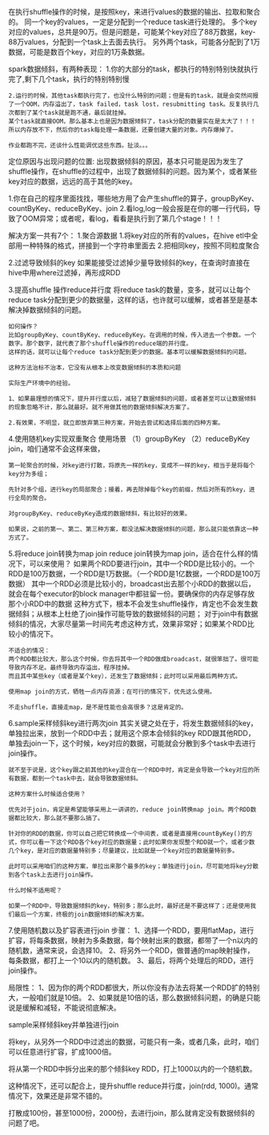 在执行shuffle操作的时候，是按照key，来进行values的数据的输出、拉取和聚合的。
同一个key的values，一定是分配到一个reduce task进行处理的。
多个key对应的values，总共是90万。但是问题是，可能某个key对应了88万数据，key-88万values，分配到一个task上去面去执行。
另外两个task，可能各分配到了1万数据，可能是数百个key，对应的1万条数据。


spark数据倾斜，有两种表现：
    1.你的大部分的task，都执行的特别特别快就执行完了,剩下几个task，执行的特别特别慢

    2.运行的时候，其他task都执行完了，也没什么特别的问题；但是有的task，就是会突然间报了一个OOM，内存溢出了，task failed，task lost，resubmitting task。反复执行几次都到了某个task就是跑不通，最后就挂掉。
    某个task就直接OOM，那么基本上也是因为数据倾斜了，task分配的数量实在是太大了！！！所以内存放不下，然后你的task每处理一条数据，还要创建大量的对象。内存爆掉了。

    作业都跑不完，还谈什么性能调优这些东西。扯淡。。。



定位原因与出现问题的位置:
    出现数据倾斜的原因，基本只可能是因为发生了shuffle操作，在shuffle的过程中，出现了数据倾斜的问题。因为某个，或者某些key对应的数据，远远的高于其他的key。

1.你在自己的程序里面找找，哪些地方用了会产生shuffle的算子，groupByKey、countByKey、reduceByKey、join
2.看log,log一般会报是在你的哪一行代码，导致了OOM异常；或者呢，看log，看看是执行到了第几个stage！！！




解决方案一共有7个：
1.聚合源数据
    1.将key对应的所有的values，在hive etl中全部用一种特殊的格式，拼接到一个字符串里面去
    2.把相同key，按照不同粒度聚合


2.过滤导致倾斜的key
如果能接受过滤掉少量导致倾斜的key，在查询时直接在hive中用where过滤掉，再形成RDD


3.提高shuffle 操作reduce并行度
将reduce task的数量，变多，就可以让每个reduce task分配到更少的数据量，这样的话，也许就可以缓解，或者甚至是基本解决掉数据倾斜的问题。

    如何操作？
    比如groupByKey、countByKey、reduceByKey。在调用的时候，传入进去一个参数。一个数字。那个数字，就代表了那个shuffle操作的reduce端的并行度。
    这样的话，就可以让每个reduce task分配到更少的数据。基本可以缓解数据倾斜的问题。

    这种方法治标不治本，它没有从根本上改变数据倾斜的本质和问题

    实际生产环境中的经验。

    1、如果最理想的情况下，提升并行度以后，减轻了数据倾斜的问题，或者甚至可以让数据倾斜的现象忽略不计，那么就最好。就不用做其他的数据倾斜解决方案了。

    2.有效果，不明显，就立即放弃第三种方案，开始去尝试和选择后面的四种方案。



4.使用随机key实现双重聚合
    使用场景
    （1）groupByKey
    （2）reduceByKey
    join，咱们通常不会这样来做，

    第一轮聚合的时候，对key进行打散，将原先一样的key，变成不一样的key，相当于是将每个key分为多组；

    先针对多个组，进行key的局部聚合；接着，再去除掉每个key的前缀，然后对所有的key，进行全局的聚合。

    对groupByKey、reduceByKey造成的数据倾斜，有比较好的效果。

    如果说，之前的第一、第二、第三种方案，都没法解决数据倾斜的问题，那么就只能依靠这一种方式了。


5.将reduce join转换为map join
    reduce join转换为map join，适合在什么样的情况下，可以来使用？
    如果两个RDD要进行join，其中一个RDD是比较小的。一个RDD是100万数据，一个RDD是1万数据。（一个RDD是1亿数据，一个RDD是100万数据）
    其中一个RDD必须是比较小的，broadcast出去那个小RDD的数据以后，就会在每个executor的block manager中都驻留一份。要确保你的内存足够存放那个小RDD中的数据
    这种方式下，根本不会发生shuffle操作，肯定也不会发生数据倾斜；从根本上杜绝了join操作可能导致的数据倾斜的问题；
    对于join中有数据倾斜的情况，大家尽量第一时间先考虑这种方式，效果非常好；如果某个RDD比较小的情况下。


    不适合的情况：
    两个RDD都比较大，那么这个时候，你去将其中一个RDD做成broadcast，就很笨拙了。很可能导致内存不足。最终导致内存溢出，程序挂掉。
    而且其中某些key（或者是某个key），还发生了数据倾斜；此时可以采用最后两种方式。

    使用map join的方式，牺牲一点内存资源；在可行的情况下，优先这么使用。

    不走shuffle，直接走map，是不是性能也会高很多？这是肯定的。


6.sample采样倾斜key进行两次join
    其实关键之处在于，将发生数据倾斜的key，单独拉出来，放到一个RDD中去；就用这个原本会倾斜的key RDD跟其他RDD，单独去join一下，这个时候，key对应的数据，可能就会分散到多个task中去进行join操作。

    就不至于说是，这个key跟之前其他的key混合在一个RDD中时，肯定是会导致一个key对应的所有数据，都到一个task中去，就会导致数据倾斜。

    这种方案什么时候适合使用？

    优先对于join，肯定是希望能够采用上一讲讲的，reduce join转换map join。两个RDD数据都比较大，那么就不要那么搞了。

    针对你的RDD的数据，你可以自己把它转换成一个中间表，或者是直接用countByKey()的方式，你可以看一下这个RDD各个key对应的数据量；此时如果你发现整个RDD就一个，或者少数几个key，是对应的数据量特别多；尽量建议，比如就是一个key对应的数据量特别多。

    此时可以采用咱们的这种方案，单拉出来那个最多的key；单独进行join，尽可能地将key分散到各个task上去进行join操作。

    什么时候不适用呢？

    如果一个RDD中，导致数据倾斜的key，特别多；那么此时，最好还是不要这样了；还是使用我们最后一个方案，终极的join数据倾斜的解决方案。



7.使用随机数以及扩容表进行join
步骤：
1、选择一个RDD，要用flatMap，进行扩容，将每条数据，映射为多条数据，每个映射出来的数据，都带了一个n以内的随机数，通常来说，会选择10。
2、将另外一个RDD，做普通的map映射操作，每条数据，都打上一个10以内的随机数。
3、最后，将两个处理后的RDD，进行join操作。


局限性：
1、因为你的两个RDD都很大，所以你没有办法去将某一个RDD扩的特别大，一般咱们就是10倍。
2、如果就是10倍的话，那么数据倾斜问题，的确是只能说是缓解和减轻，不能说彻底解决。

sample采样倾斜key并单独进行join

将key，从另外一个RDD中过滤出的数据，可能只有一条，或者几条，此时，咱们可以任意进行扩容，扩成1000倍。

将从第一个RDD中拆分出来的那个倾斜key RDD，打上1000以内的一个随机数。

这种情况下，还可以配合上，提升shuffle reduce并行度，join(rdd, 1000)。通常情况下，效果还是非常不错的。

打散成100份，甚至1000份，2000份，去进行join，那么就肯定没有数据倾斜的问题了吧。
